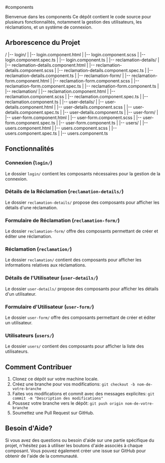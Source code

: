 #components

Bienvenue dans les components Ce dépôt contient le code source pour plusieurs fonctionnalités, notamment la gestion des utilisateurs, les réclamations, et un système de connexion.

## Arborescence du Projet
/
|-- login/
| |-- login.component.html
| |-- login.component.scss
| |-- login.component.spec.ts
| |-- login.component.ts
|
|-- reclamation-details/
| |-- reclamation-details.component.html
| |-- reclamation-details.component.scss
| |-- reclamation-details.component.spec.ts
| |-- reclamation-details.component.ts
|
|-- reclamation-form/
| |-- reclamation-form.component.html
| |-- reclamation-form.component.scss
| |-- reclamation-form.component.spec.ts
| |-- reclamation-form.component.ts
|
|-- reclamation/
| |-- reclamation.component.html
| |-- reclamation.component.scss
| |-- reclamation.component.spec.ts
| |-- reclamation.component.ts
|
|-- user-details/
| |-- user-details.component.html
| |-- user-details.component.scss
| |-- user-details.component.spec.ts
| |-- user-details.component.ts
|
|-- user-form/
| |-- user-form.component.html
| |-- user-form.component.scss
| |-- user-form.component.spec.ts
| |-- user-form.component.ts
|
|-- users/
| |-- users.component.html
| |-- users.component.scss
| |-- users.component.spec.ts
| |-- users.component.ts

## Fonctionnalités

### Connexion (`login/`)

Le dossier `login/` contient les composants nécessaires pour la gestion de la connexion.

### Détails de la Réclamation (`reclamation-details/`)

Le dossier `reclamation-details/` propose des composants pour afficher les détails d'une réclamation.

### Formulaire de Réclamation (`reclamation-form/`)

Le dossier `reclamation-form/` offre des composants permettant de créer et éditer une réclamation.

### Réclamation (`reclamation/`)

Le dossier `reclamation/` contient des composants pour afficher les informations relatives aux réclamations.

### Détails de l'Utilisateur (`user-details/`)

Le dossier `user-details/` propose des composants pour afficher les détails d'un utilisateur.

### Formulaire d'Utilisateur (`user-form/`)

Le dossier `user-form/` offre des composants permettant de créer et éditer un utilisateur.

### Utilisateurs (`users/`)

Le dossier `users/` contient des composants pour afficher la liste des utilisateurs.

## Comment Contribuer

1. Clonez ce dépôt sur votre machine locale.
2. Créez une branche pour vos modifications: `git checkout -b nom-de-votre-branche`
3. Faites vos modifications et commit avec des messages explicites: `git commit -m "Description des modifications"`
4. Poussez votre branche vers le dépôt: `git push origin nom-de-votre-branche`
5. Soumettez une Pull Request sur GitHub.

## Besoin d'Aide?

Si vous avez des questions ou besoin d'aide sur une partie spécifique du projet, n'hésitez pas à utiliser les boutons d'aide associés à chaque composant. Vous pouvez également créer une issue sur GitHub pour obtenir de l'aide de la communauté.



